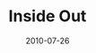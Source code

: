 ---
layout: music 
title: "Inside  Out"
series: "Kingdom Come"
date: 2010-07-26 
description: "Chuck Mingo talks about hope and the Kingdom of God."
audio: "http://s3.amazonaws.com/crossroadsaudiomessages/KingdomCome03.mp3"
audio-duration: "35:55"
src: "http://www.crossroads.net/players/media/series/KingdomCome190x110.jpg"
---